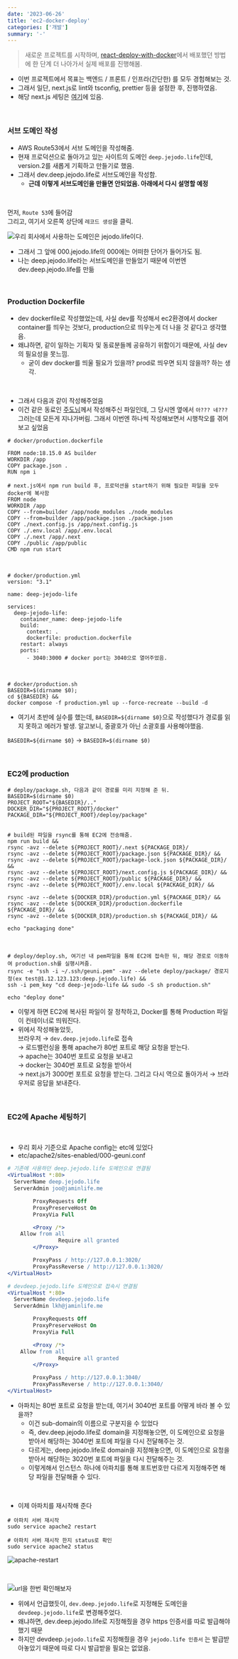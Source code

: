 ```yaml
---
date: '2023-06-26'
title: 'ec2-docker-deploy'
categories: ['개발']
summary: '-'
---
```


> 새로운 프로젝트를 시작하며, [react-deploy-with-docker](https://geuni620.github.io/blog/2023/6/6/react-deploy-with-docker/)에서 배포했던 방법에 한 단계 더 나아가서 실제 배포를 진행해봄.

- 이번 프로젝트에서 목표는 백엔드 / 프론트 / 인프라(간단한) 를 모두 경험해보는 것.
- 그래서 일단, next.js로 lint와 tsconfig, prettier 등을 설정한 후, 진행하였음.
- 해당 next.js 세팅은 [여기](https://github.com/Geuni620/next-boilerplate)에 있음.

<br>

### 서브 도메인 작성

- AWS Route53에서 서브 도메인을 작성해줌.
- 현재 프로덕션으로 돌아가고 있는 사이트의 도메인 `deep.jejodo.life`인데, version.2를 새롭게 기획하고 만들기로 했음.
- 그래서 dev.deep.jejodo.life로 서브도메인을 작성함.
  - **근데 이렇게 서브도메인을 만들면 안되었음. 아래에서 다시 설명할 예정**

<br>

먼저, `Route 53`에 들어감  
그리고, 여기서 오른쪽 상단에 `레코드 생성`을 클릭.

![우리 회사에서 사용하는 도메인은 jejodo.life이다.](./sub-domain.png)

- 그래서 그 앞에 000.jejodo.life의 000에는 어떠한 단어가 들어가도 됨.
- 나는 deep.jejodo.life라는 서브도메인을 만들었기 때문에 이번엔 dev.deep.jejodo.life를 만듦

<br>

### Production Dockerfile

- dev dockerfile로 작성했었는데, 사실 dev를 작성해서 ec2환경에서 docker container를 띄우는 것보다, production으로 띄우는게 더 나을 것 같다고 생각했음.
- 왜냐하면, 같이 일하는 기획자 및 동료분들께 공유하기 위함이기 때문에, 사실 dev의 필요성을 못느낌.
  - 굳이 dev docker를 띄울 필요가 있을까? prod로 띄우면 되지 않을까? 하는 생각.

<br>

- 그래서 다음과 같이 작성해주었음
- 이건 같은 동료인 [주도님](https://github.com/dohyeon2)께서 작성해주신 파일인데, 그 당시엔 옆에서 `아??? 네???` 그러는데 모든게 지나가버림. 그래서 이번엔 하나씩 작성해보면서 시행착오를 겪어보고 싶었음

```DOCKER
# docker/production.dockerfile

FROM node:18.15.0 AS builder
WORKDIR /app
COPY package.json .
RUN npm i

# next.js에서 npm run build 후, 프로덕션을 start하기 위해 필요한 파일을 모두 docker에 복사함
FROM node
WORKDIR /app
COPY --from=builder /app/node_modules ./node_modules
COPY --from=builder /app/package.json ./package.json
COPY ./next.config.js /app/next.config.js
COPY ./.env.local /app/.env.local
COPY ./.next /app/.next
COPY ./public /app/public
CMD npm run start
```

<br>

```YML
# docker/production.yml
version: "3.1"

name: deep-jejodo-life

services:
  deep-jejodo-life:
    container_name: deep-jejodo-life
    build:
      context: .
      dockerfile: production.dockerfile
    restart: always
    ports:
      - 3040:3000 # docker port는 3040으로 열어주었음.
```

<br>

```SH
# docker/production.sh
BASEDIR=$(dirname $0);
cd ${BASEDIR} &&
docker compose -f production.yml up --force-recreate --build -d
```

- 여기서 초반에 실수를 했는데, `BASEDIR=${dirname $0}`으로 작성했다가 경로를 읽지 못하고 에러가 발생. 알고보니, 중괄호가 아닌 소괄호를 사용해야했음.

`BASEDIR=${dirname $0}` → `BASEDIR=$(dirname $0)`

 <br>

### EC2에 production

```SH
# deploy/package.sh, 다음과 같이 경로를 미리 지정해 준 뒤.
BASEDIR=$(dirname $0)
PROJECT_ROOT="${BASEDIR}/.."
DOCKER_DIR="${PROJECT_ROOT}/docker"
PACKAGE_DIR="${PROJECT_ROOT}/deploy/package"


# build된 파일을 rsync를 통해 EC2에 전송해줌.
npm run build &&
rsync -avz --delete ${PROJECT_ROOT}/.next ${PACKAGE_DIR}/
rsync -avz --delete ${PROJECT_ROOT}/package.json ${PACKAGE_DIR}/ &&
rsync -avz --delete ${PROJECT_ROOT}/package-lock.json ${PACKAGE_DIR}/ &&
rsync -avz --delete ${PROJECT_ROOT}/next.config.js ${PACKAGE_DIR}/ &&
rsync -avz --delete ${PROJECT_ROOT}/public ${PACKAGE_DIR}/ &&
rsync -avz --delete ${PROJECT_ROOT}/.env.local ${PACKAGE_DIR}/ &&

rsync -avz --delete ${DOCKER_DIR}/production.yml ${PACKAGE_DIR}/ &&
rsync -avz --delete ${DOCKER_DIR}/production.dockerfile ${PACKAGE_DIR}/ &&
rsync -avz --delete ${DOCKER_DIR}/production.sh ${PACKAGE_DIR}/ &&

echo "packaging done"
```

<br>

```SH
# deploy/deploy.sh, 여기선 내 pem파일을 통해 EC2에 접속한 뒤, 해당 경로로 이동하여 production.sh를 실행시켜줌.
rsync -e "ssh -i ~/.ssh/geuni.pem" -avz --delete deploy/package/ 경로지정(ex test@1.12.123.123:deep.jejodo.life) &&
ssh -i pem_key "cd deep-jejodo-life && sudo -S sh production.sh"

echo "deploy done"
```

- 이렇게 하면 EC2에 복사된 파일이 잘 정착하고, Docker를 통해 Production 파일이 컨테이너로 띄워진다.
- 위에서 작성해놓았듯,  
  브라우저 → `dev.deep.jejodo.life`로 접속  
  → 로드밸런싱을 통해 apache가 80번 포트로 해당 요청을 받는다.  
  → apache는 3040번 포트로 요청을 보내고  
  → docker는 3040번 포트로 요청을 받아서  
  → next.js가 3000번 포트로 요청을 받는다. 그리고 다시 역으로 돌아가서 → 브라우저로 응답을 보내준다.

<br>

### EC2에 Apache 세팅하기

<br>

- 우리 회사 기준으로 Apache config는 etc에 있었다
- etc/apache2/sites-enabled/000-geuni.conf

```APACHE
# 기존에 사용하던 deep.jejodo.life 도메인으로 연결됨
<VirtualHost *:80>
  ServerName deep.jejodo.life
  ServerAdmin joo@jaminlife.me

        ProxyRequests Off
        ProxyPreserveHost On
        ProxyVia Full

        <Proxy /*>
    Allow from all
                Require all granted
        </Proxy>

        ProxyPass / http://127.0.0.1:3020/
        ProxyPassReverse / http://127.0.0.1:3020/
</VirtualHost>

# devdeep.jejodo.life 도메인으로 접속시 연결됨
<VirtualHost *:80>
  ServerName devdeep.jejodo.life
  ServerAdmin lkh@jaminlife.me

        ProxyRequests Off
        ProxyPreserveHost On
        ProxyVia Full

        <Proxy /*>
    Allow from all
                Require all granted
        </Proxy>

        ProxyPass / http://127.0.0.1:3040/
        ProxyPassReverse / http://127.0.0.1:3040/
</VirtualHost>
```

- 아파치는 80번 포트로 요청을 받는데, 여기서 3040번 포트를 어떻게 바라 볼 수 있을까?
  - 이건 sub-domain의 이름으로 구분지을 수 있었다
  - 즉, dev.deep.jejodo.life로 domain을 지정해놓으면, 이 도메인으로 요청을 받아서 해당하는 3040번 포트에 파일을 다시 전달해주는 것.
  - 다르게는, deep.jejodo.life로 domain을 지정해놓으면, 이 도메인으로 요청을 받아서 해당하는 3020번 포트에 파일을 다시 전달해주는 것.
  - 이렇게해서 인스턴스 하나에 아파치를 통해 포트번호만 다르게 지정해주면 해당 파일을 전달해줄 수 있다.

<br>

- 이제 아파치를 재시작해 준다

```SH
# 아파치 서버 재시작
sudo service apache2 restart

# 아파치 서버 재시작 한지 status로 확인
sudo service apache2 status
```

![apache-restart](./apache_restart.png)

<br>

![url을 한번 확인해보자](./deep.jejodo.life.png)

- 위에서 언급했듯이, `dev.deep.jejodo.life`로 지정해둔 도메인을 `devdeep.jejodo.life`로 변경해주었다.
- 왜냐하면, dev.deep.jejodo.life로 지정해줬을 경우 https 인증서를 따로 발급해야했기 때문
- 하지만 devdeep.`jejodo.life`로 지정해줬을 경우 `jejodo.life 인증서` 는 발급받아놓았기 때문에 따로 다시 발급받을 필요는 없었음.
